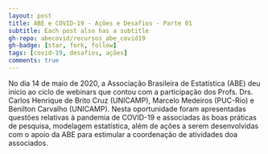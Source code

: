 ```yaml
---
layout: post
title: ABE e COVID-19 - Ações e Desafios - Parte 01
subtitle: Each post also has a subtitle
gh-repo: abecovid/recursos_abe_covid19
gh-badge: [star, fork, follow]
tags: [covid-19, desafios, ações]
comments: true
---
```


No dia 14 de maio de 2020, a Associação Brasileira de Estatística (ABE) deu início ao ciclo de webinars que contou com a participação dos Profs. Drs. Carlos Henrique de Brito Cruz (UNICAMP), Marcelo Medeiros (PUC-Rio) e Benilton Carvalho (UNICAMP). Nesta oportunidade foram apresentadas questões relativas à pandemia de COVID-19 e associadas às boas práticas de pesquisa, modelagem estatística, além de ações a serem desenvolvidas com o apoio da ABE para estimular a coordenação de atividades doa associados.
